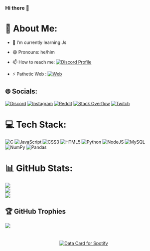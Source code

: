 ### Hi there 👋

<!--
Here are some ideas to get you started:

- 🔭 I’m currently working on ...
- 👯 I’m looking to collaborate on ...
- 🤔 I’m looking for help with ...
- 💬 Ask me about ...
-->


# 💫 About Me:

- 🌱 I’m currently learning Js
  
- 😄 Pronouns: he/him
  
- 📫 How to reach me: [![Discord Profile](https://img.shields.io/badge/Discord-7289DA?style=for-the-badge&logo=discord&logoColor=white)](https://discord.com/users/672314069654700052)
  
- ⚡ Pathetic Web : [![Web](https://img.shields.io/badge/website-000000?style=for-the-badge&logo=About.me&logoColor=white)](https://tanuj-bisht.github.io/TANUJ/) 


## 🌐 Socials:
[![Discord](https://img.shields.io/badge/Discord-%237289DA.svg?logo=discord&logoColor=white)](https://discord.gg/https://discord.gg/jBSjjJKGZM) [![Instagram](https://img.shields.io/badge/Instagram-%23E4405F.svg?logo=Instagram&logoColor=white)](https://instagram.com/tanuj._.bisht) [![Reddit](https://img.shields.io/badge/Reddit-%23FF4500.svg?logo=Reddit&logoColor=white)](https://reddit.com/user/TANUJ_BISHT) [![Stack Overflow](https://img.shields.io/badge/-Stackoverflow-FE7A16?logo=stack-overflow&logoColor=white)](https://stackoverflow.com/users/TANUJ_BISHT) [![Twitch](https://img.shields.io/badge/Twitch-%239146FF.svg?logo=Twitch&logoColor=white)](https://twitch.tv/tanuj_bisht) 

# 💻 Tech Stack:
![C](https://img.shields.io/badge/c-%2300599C.svg?style=plastic&logo=c&logoColor=white) ![JavaScript](https://img.shields.io/badge/javascript-%23323330.svg?style=plastic&logo=javascript&logoColor=%23F7DF1E) ![CSS3](https://img.shields.io/badge/css3-%231572B6.svg?style=plastic&logo=css3&logoColor=white) ![HTML5](https://img.shields.io/badge/html5-%23E34F26.svg?style=plastic&logo=html5&logoColor=white) ![Python](https://img.shields.io/badge/python-3670A0?style=plastic&logo=python&logoColor=ffdd54) ![NodeJS](https://img.shields.io/badge/node.js-6DA55F?style=plastic&logo=node.js&logoColor=white) <!-- ![GODOT](https://img.shields.io/badge/godot-3582bb.svg?style=plastic&logo=godot-engine&logoColor=white) -->![MySQL](https://img.shields.io/badge/mysql-%2300f.svg?style=plastic&logo=mysql&logoColor=white) ![NumPy](https://img.shields.io/badge/numpy-%23013243.svg?style=plastic&logo=numpy&logoColor=white) ![Pandas](https://img.shields.io/badge/pandas-%23150458.svg?style=plastic&logo=pandas&logoColor=white)
# 📊 GitHub Stats:
![](https://github-readme-stats.vercel.app/api?username=TANUJ-BISHT&theme=nightowl&hide_border=true&include_all_commits=true&count_private=true)<br/>
![](https://github-readme-streak-stats.herokuapp.com/?user=TANUJ-BISHT&theme=nightowl&hide_border=true)<br/>
![](https://github-readme-stats.vercel.app/api/top-langs/?username=TANUJ-BISHT&theme=nightowl&hide_border=true&include_all_commits=true&count_private=true&layout=compact)

## 🏆 GitHub Trophies
![](https://github-profile-trophy.vercel.app/?username=TANUJ-BISHT&theme=juicyfresh&no-frame=false&no-bg=false&margin-w=4)

#
<p align="center">
<a href="https://www.data-card-for-spotify.com/card?user_id=31q64lqg7qaidmlgqt5todt2hk6u">
  <img src="https://www.data-card-for-spotify.com/api/card?user_id=31q64lqg7qaidmlgqt5todt2hk6u" alt="Data Card for Spotify">
</a>
</p>
<!--
#
### ✍️ Random Dev Quote
![](https://quotes-github-readme.vercel.app/api?type=horizontal&theme=radical)
<!--
#
### 🔝 Top Contributed Repo
![](https://github-contributor-stats.vercel.app/api?username=TANUJ-BISHT&limit=5&theme=dracula&combine_all_yearly_contributions=true)
<!--
---
[![](https://visitcount.itsvg.in/api?id=TANUJ-BISHT&icon=2&color=6)](https://visitcount.itsvg.in)

